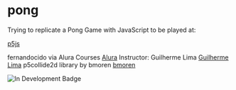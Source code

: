 # pong
Trying to replicate a Pong Game with JavaScript to be played at:

[p5js](https://editor.p5js.org/)

fernandocido via
Alura Courses [Alura](https://courses.alura.com.br/)
Instructor: Guilherme Lima [Guilherme Lima](https://linktr.ee/guilimadev)
p5collide2d library by bmoren [bmoren](https://github.com/bmoren/p5.collide2D)

![In Development Badge](https://img.shields.io/badge/status-In%20Development-yellow)
